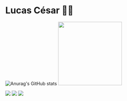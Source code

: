 # Lucas César 👨‍💻
![Anurag's GitHub stats](https://github-readme-stats.vercel.app/api?username=LucasACES&show_icons=true&theme=radical)
<img height="199em" src="https://github-readme-stats-eight-theta.vercel.app/api/top-langs/?username=LucasACES&layout=compact&langs_count=8&theme=radical"/>

[<img src="https://img.shields.io/badge/linkedin-%230077B5.svg?&style=for-the-badge&logo=linkedin&logoColor=white" />](https://www.linkedin.com/in/lucas-cesar-2020k/)
[<img src = "https://img.shields.io/badge/instagram-%23E4405F.svg?&style=for-the-badge&logo=instagram&logoColor=white">](https://www.instagram.com/lucas.ca.02/)
[<img src = "https://img.shields.io/badge/codepen-%23000000.svg?&style=for-the-badge&logo=codepen&logoColor=white">](https://codepen.io/lucasaces)
